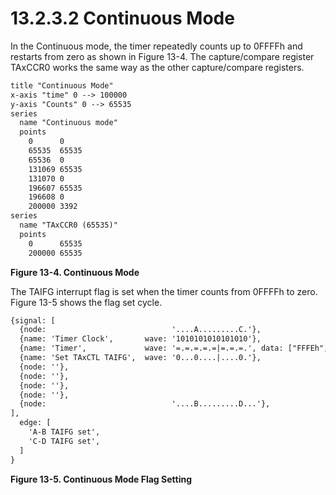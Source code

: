 # 13.2.3.2 Continuous Mode

In the Continuous mode, the timer repeatedly counts up to 0FFFFh and restarts from zero as shown in Figure 13-4.
The capture/compare register TAxCCR0 works the same way as the other capture/compare registers.

<a id="figure-13-4"></a>

```txt
title "Continuous Mode"
x-axis "time" 0 --> 100000
y-axis "Counts" 0 --> 65535
series
  name "Continuous mode"
  points
    0      0
    65535  65535
    65536  0
    131069 65535
    131070 0
    196607 65535
    196608 0
    200000 3392
series
  name "TAxCCR0 (65535)"
  points
    0      65535
    200000 65535
```

**Figure 13-4. Continuous Mode**

The TAIFG interrupt flag is set when the timer counts from 0FFFFh to zero. Figure 13-5 shows the flag set cycle.

<a id="figure-13-5"></a>

```txt
{signal: [
  {node:                            '....A.........C.'},
  {name: 'Timer Clock',       wave: '1010101010101010'},
  {name: 'Timer',             wave: '=.=.=.=.=|=.=.=.', data: ["FFFEh", "FFFFh", "0h", "1h", "", "FFFE", "FFFFh", "0h"]},
  {name: 'Set TAxCTL TAIFG',  wave: '0...0....|....0.'},
  {node: ''},
  {node: ''},
  {node: ''},
  {node: ''},
  {node:                            '....B.........D...'},
],
  edge: [
    'A-B TAIFG set',
    'C-D TAIFG set',
  ]
}
```

**Figure 13-5. Continuous Mode Flag Setting**
